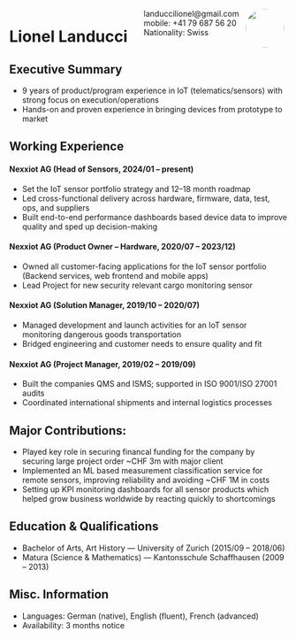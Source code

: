<img style="float:right;border-radius:50%;width:70px;padding:6px" src="avatar-man.jpg" />

<span style="float:right;padding:6px"> 
  landuccilionel@gmail.com <br> mobile: +41 79 687 56 20 <br> Nationality: Swiss
</span>

# Lionel Landucci  

## Executive Summary

* 9 years of product/program experience in IoT (telematics/sensors) with strong focus on execution/operations
* Hands-on and proven experience in bringing devices from prototype to market  

## Working Experience

#### Nexxiot AG (Head of Sensors, 2024/01 – present) 

* Set the IoT sensor portfolio strategy and 12–18 month roadmap
* Led cross-functional delivery across hardware, firmware, data, test, ops, and suppliers
* Built end-to-end performance dashboards based device data to improve quality and sped up decision-making

#### Nexxiot AG (Product Owner – Hardware, 2020/07 – 2023/12) 

* Owned all customer-facing applications for the IoT sensor portfolio (Backend services, web frontend and mobile apps)
* Lead Project for new security relevant cargo monitoring sensor

#### Nexxiot AG (Solution Manager, 2019/10 – 2020/07) 

* Managed development and launch activities for an IoT sensor monitoring dangerous goods transportation
* Bridged engineering and customer needs to ensure quality and fit

#### Nexxiot AG (Project Manager, 2019/02 – 2019/09) 

* Built the companies QMS and ISMS; supported in ISO 9001/ISO 27001 audits  
* Coordinated international shipments and internal logistics processes

## Major Contributions: 

* Played key role in securing financal funding for the company by securing large project order ~CHF 3m with major client
* Implemented an ML based measurement classification service for remote sensors, improving reliability and avoiding ~CHF 1M in costs
* Setting up KPI monitoring dashboards for all sensor products which helped grow business worldwide by reacting quickly to shortcomings

## Education & Qualifications

* Bachelor of Arts, Art History — University of Zurich (2015/09 – 2018/06)
* Matura (Science & Mathematics) — Kantonsschule Schaffhausen (2009 – 2013)

## Misc. Information

* Languages: German (native), English (fluent), French (advanced)
* Availability: 3 months notice
